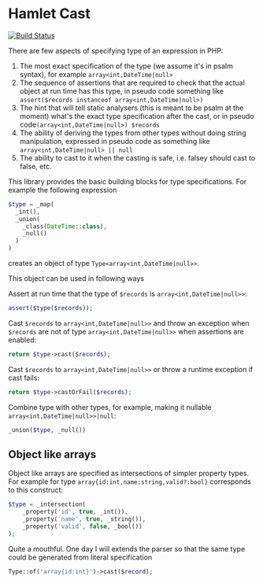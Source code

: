 Hamlet Cast 
===

[![Build Status](https://travis-ci.org/hamlet-framework/type.svg)](https://travis-ci.org/hamlet-framework/type)

There are few aspects of specifying type of an expression in PHP:

1. The most exact specification of the type (we assume it's in psalm syntax), for example `array<int,DateTime|null>`
2. The sequence of assertions that are required to check that the actual object at run time has this type, in pseudo code something like `assert($records instanceof array<int,DateTime|null>)`
3. The hint that will tell static analysers (this is meant to be psalm at the moment) what's the exact type specification after the cast, or in pseudo code`(array<int,DateTime|null>) $records`
4. The ability of deriving the types from other types without doing string manipulation, expressed in pseudo code as something like `array<int,DateTime|null> || null`
5. The ability to cast to it when the casting is safe, i.e. falsey should cast to false, etc.

This library provides the basic building blocks for type specifications. For example the following expression

```php
$type = _map(
  _int(), 
  _union(
    _class(DateTime::class), 
    _null()
  )
)
```

creates an object of type `Type<array<int,DateTime|null>>`.

This object can be used in following ways

Assert at run time that the type of `$records` is `array<int,DateTime|null>>`:
```php
assert($type($records));
```

Cast `$records` to `array<int,DateTime|null>>` and throw an exception when `$records` are not of type `array<int,DateTime|null>>` when assertions are enabled:
```php
return $type->cast($records);
```

Cast `$records` to `array<int,DateTime|null>>` or throw a runtime exception if cast fails:
```php
return $type->castOrFail($records);
```

Combine type with other types, for example, making it nullable `array<int,DateTime|null>>|null`:
```php
_union($type, _null())
```

## Object like arrays

Object like arrays are specified as intersections of simpler property types. For example for type `array{id:int,name:string,valid?:bool}` 
corresponds to this construct:

```php
$type = _intersection(
    _property('id', true, _int()),
    _property('name', true, _string()),
    _property('valid', false, _bool())
);
``` 

Quite a mouthful. One day I will extends the parser so that the same type could be generated from literal specification

```php
Type::of('array{id:int}')->cast($record);
```
